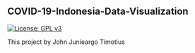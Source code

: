 ## COVID-19-Indonesia-Data-Visualization

[![License: GPL v3](https://img.shields.io/badge/License-GPLv3-blue.svg)](https://www.gnu.org/licenses/gpl-3.0)

This project by John Junieargo Timotius
